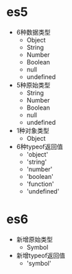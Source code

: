 # es5
* 6种数据类型
    - Object
    - String
    - Number
    - Boolean
    - null
    - undefined
* 5种原始类型
    - String
    - Number
    - Boolean
    - null
    - undefined
* 1种对象类型
    - Object
* 6种typeof返回值
    - 'object'
    - 'string'
    - 'number'
    - 'boolean'
    - 'function'
    - 'undefined'

# es6
* 新增原始类型
    - Symbol
* 新增typeof返回值
    - 'symbol'

